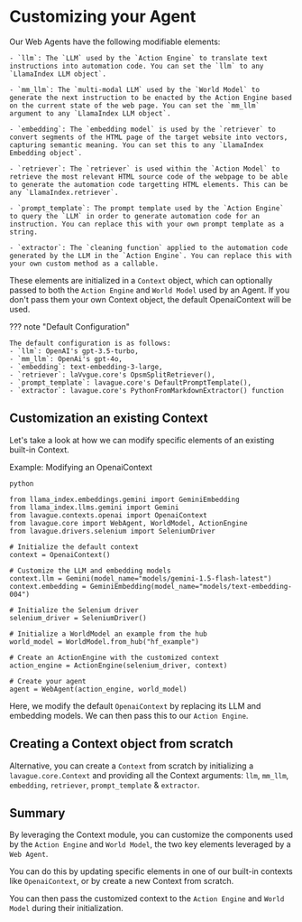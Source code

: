# Customizing your Agent

Our Web Agents have the following modifiable elements:

    - `llm`: The `LLM` used by the `Action Engine` to translate text instructions into automation code. You can set the `llm` to any `LlamaIndex LLM object`.

    - `mm_llm`: The `multi-modal LLM` used by the `World Model` to generate the next instruction to be enacted by the Action Engine based on the current state of the web page. You can set the `mm_llm` argument to any `LlamaIndex LLM object`.

    - `embedding`: The `embedding model` is used by the `retriever` to convert segments of the HTML page of the target website into vectors, capturing semantic meaning. You can set this to any `LlamaIndex Embedding object`. 

    - `retriever`: The `retriever` is used within the `Action Model` to retrieve the most relevant HTML source code of the webpage to be able to generate the automation code targetting HTML elements. This can be any `LlamaIndex.retriever`.

    - `prompt_template`: The prompt template used by the `Action Engine` to query the `LLM` in order to generate automation code for an instruction. You can replace this with your own prompt template as a string.

    - `extractor`: The `cleaning function` applied to the automation code generated by the LLM in the `Action Engine`. You can replace this with your own custom method as a callable.

These elements are initialized in a `Context` object, which can optionally passed to both the `Action Engine` and `World Model` used by an Agent. If you don't pass them your own Context object, the default OpenaiContext will be used.

??? note "Default Configuration"

    The default configuration is as follows:
    - `llm`: OpenAI's gpt-3.5-turbo,
    - `mm_llm`: OpenAi's gpt-4o,
    - `embedding`: text-embedding-3-large,
    - `retriever`: laVvgue.core's OpsmSplitRetriever(),
    - `prompt_template`: lavague.core's DefaultPromptTemplate(),
    - `extractor`: lavague.core's PythonFromMarkdownExtractor() function

## Customization an existing Context

Let's take a look at how we can modify specific elements of an existing built-in Context.

Example: Modifying an OpenaiContext

```code
python

from llama_index.embeddings.gemini import GeminiEmbedding
from llama_index.llms.gemini import Gemini
from lavague.contexts.openai import OpenaiContext
from lavague.core import WebAgent, WorldModel, ActionEngine
from lavague.drivers.selenium import SeleniumDriver

# Initialize the default context
context = OpenaiContext()

# Customize the LLM and embedding models
context.llm = Gemini(model_name="models/gemini-1.5-flash-latest")
context.embedding = GeminiEmbedding(model_name="models/text-embedding-004")

# Initialize the Selenium driver
selenium_driver = SeleniumDriver()

# Initialize a WorldModel an example from the hub
world_model = WorldModel.from_hub("hf_example")

# Create an ActionEngine with the customized context
action_engine = ActionEngine(selenium_driver, context)

# Create your agent
agent = WebAgent(action_engine, world_model)
```

Here, we modify the default `OpenaiContext` by replacing its LLM and embedding models. We can then pass this to our `Action Engine`.

## Creating a Context object from scratch

Alternative, you can create a `Context` from scratch by initializing a `lavague.core.Context` and providing all the Context arguments: `llm`, `mm_llm`, `embedding`, `retriever`, `prompt_template` & `extractor`.

## Summary

By leveraging the Context module, you can customize the components used by the `Action Engine` and `World Model`, the two key elements leveraged by a `Web Agent`.

You can do this by updating specific elements in one of our built-in contexts like `OpenaiContext`, or by create a new Context from scratch.

You can then pass the customized context to the `Action Engine` and `World Model` during their initialization.
